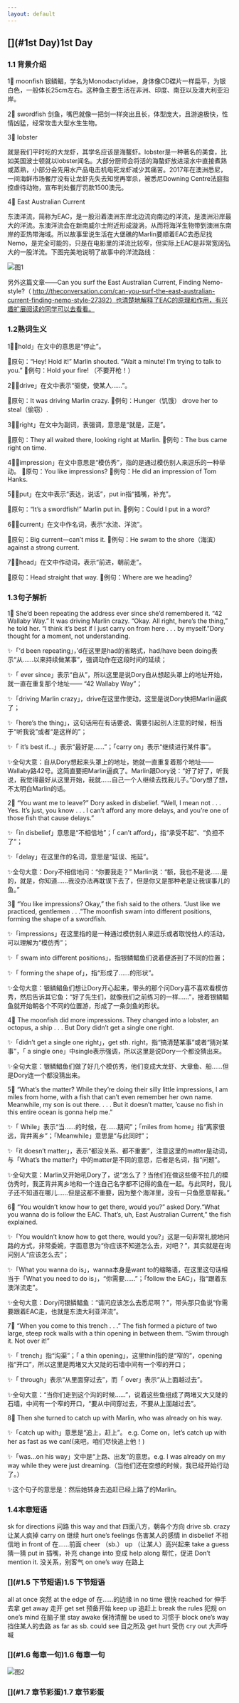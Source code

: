 ```yaml
---
layout: default
---
```


## [](#1st Day)1st Day

### [](#1.1背景介绍)1.1 背景介绍
 
 1⃣️ moonfish
 银鳞鲳，学名为Monodactylidae，身体像CD碟片一样扁平，为银白色，一般体长25cm左右。这种鱼主要生活在非洲、印度、南亚以及澳大利亚沿岸。
 
 2⃣️ swordfish
 剑鱼，嘴巴就像一把剑一样突出且长，体型庞大，且游速极快，性情凶猛，经常攻击大型水生生物。
 
 3⃣️ lobster
 
 就是我们平时吃的大龙虾，其学名应该是海鳌虾。lobster是一种著名的美食，比如美国波士顿就以lobster闻名。大部分厨师会将活的海螯虾放进滚水中直接煮熟或蒸熟，小部分会先用水产品电击机电死龙虾减少其痛苦。2017年在澳洲悉尼，一间海鲜市场餐厅没有让龙虾先失去知觉再宰杀，被悉尼Downing Centre法庭指控虐待动物，宣布判处餐厅罚款1500澳元。
 
 4⃣️ East Australian Current
 
 东澳洋流，简称为EAC，是一股沿着澳洲东岸北边流向南边的洋流，是澳洲沿岸最大的洋流。东澳洋流会在新南威尔士附近形成漩涡，从而将海洋生物带到澳洲东南岸的亚热带海域。所以故事里说生活在大堡礁的Marlin要顺着EAC去悉尼找Nemo，是完全可能的，只是在电影里的洋流比较窄，但实际上EAC是非常宽阔弘大的一股洋流。下图完美地说明了故事中的洋流路线：
 
 ![图1](nemo_part11_note/41731542715370_.pic_hd.jpg  "图1")
 
 另外这篇文章——Can you surf the East Australian Current, Finding Nemo-style?（ http://theconversation.com/can-you-surf-the-east-australian-current-finding-nemo-style-27392）也清楚地解释了EAC的原理和作用，有兴趣扩展阅读的同学可以去看看。
 
### [](#1.2熟词生义)1.2熟词生义

1⃣️「hold」在文中的意思是“停止”。

🌟原句：“Hey! Hold it!” Marlin shouted. “Wait a minute! I’m trying to talk to you.”
🌟例句：Hold your fire! （不要开枪！）

2⃣️「drive」在文中表示“驱使，使某人……”。

🌟原句：It was driving Marlin crazy.
🌟例句：Hunger（饥饿） drove her to steal（偷窃）.

3⃣️「right」在文中为副词，表强调，意思是“就是，正是”。

🌟原句：They all waited there, looking right at Marlin.
🌟例句：The bus came right on time.

4⃣️「impression」在文中意思是“模仿秀”，指的是通过模仿别人来逗乐的一种举动。
🌟原句：You like impressions?
🌟例句：He did an impression of Tom Hanks.

5⃣️「put」在文中表示“表达，说话”，put in指“插嘴，补充”。

🌟原句：“It’s a swordfish!” Marlin put in.
🌟例句：Could I put in a word?

6⃣️「current」在文中作名词，表示“水流、洋流”。

🌟原句：Big current—can’t miss it.
🌟例句：He swam to the shore（海滨） against a strong current.

7⃣️「head」在文中作动词，表示“前进，朝前走”。

🌟原句：Head straight that way.
🌟例句：Where are we heading?



### [](#1.3句子解析)1.3句子解析

1⃣️ She’d been repeating the address ever since she’d remembered it. “42 Wallaby Way.” It was driving Marlin crazy. “Okay. All right, here’s the thing,” he told her. “I think it’s best if I just carry on from here . . . by myself.”Dory thought for a moment, not understanding.

✨「’d been repeating」，’d在这里是had的省略式，had/have been doing表示“从……以来持续做某事”，强调动作在这段时间的延续；

✨「 ever since」表示“自从”，所以这里是说Dory自从想起头罩上的地址开始，就一直在重复那个地址—— “42 Wallaby Way”；

✨「driving Marlin crazy」，drive在这里作使动，这里是说Dory快把Marlin逼疯了；

✨「here’s the thing」，这句话用在有话要说、需要引起别人注意的时候，相当于“听我说”或者“是这样的”；

✨「 it’s best if…」表示“最好是……”；「carry on」表示“继续进行某件事”。

✨全句大意：自从Dory想起来头罩上的地址，她就一直重复着那个地址—— Wallaby路42号。这简直要把Marlin逼疯了。Marlin跟Dory说：“好了好了，听我说，我觉得最好从这里开始，我就……自己一个人继续去找我儿子。”Dory想了想，不太明白Marlin的话。

2⃣️ “You want me to leave?” Dory asked in disbelief. “Well, I mean not . . . Yes. It’s just, you know . . . I can’t afford any more delays, and you’re one of those fish that cause delays.”

✨「in disbelief」意思是“不相信地”；「 can’t afford」，指“承受不起”、“负担不了”；

✨「delay」在这里作的名词，意思是“延误、拖延”。

✨全句大意：Dory不相信地问：“你要我走？” Marlin说：“额，我也不是说……是的，就是，你知道……我没办法再耽误下去了，但是你又是那种老是让我误事儿的鱼。”

3⃣️ “You like impressions? Okay,” the fish said to the others. “Just like we practiced, gentlemen . . .”The moonfish swam into different positions, forming the shape of a swordfish.

✨「impressions」在这里指的是一种通过模仿别人来逗乐或者取悦他人的活动，可以理解为“模仿秀”；

✨「 swam into different positions」，指银鳞鲳鱼们说着便游到了不同的位置；

✨「 forming the shape of」，指“形成了……的形状”。

✨全句大意：银鳞鲳鱼们想让Dory开心起来，带头的那个问Dory喜不喜欢看模仿秀，然后告诉其它鱼：“好了先生们，就像我们之前练习的一样……”，接着银鳞鲳鱼就开始朝各个不同的位置游，形成了一条剑鱼的形状。

4⃣️ The moonfish did more impressions. They changed into a lobster, an octopus, a ship . . . But Dory didn’t get a single one right.

✨「didn’t get a single one right」，get sth. right，指“搞清楚某事”或者“猜对某事”，「 a single one」中single表示强调，所以这里是说Dory一个都没猜出来。

✨全句大意：银鳞鲳鱼们做了好几个模仿秀，他们变成大龙虾、大章鱼、船……但是Dory连一个都没猜出来。

5⃣️ “What’s the matter? While they’re doing their silly little impressions, I am miles from home, with a fish that can’t even remember her own name. Meanwhile, my son is out there. . . . But it doesn’t matter, ’cause no fish in this entire ocean is gonna help me.”

✨「 While」表示“当……的时候，在……期间”；「miles from home」指“离家很远，背井离乡”；「Meanwhile」意思是“与此同时”；

✨「it doesn’t matter」，表示“都没关系、都不重要”，注意这里的matter是动词，与「What’s the matter?」中的matter是不同的意思，后者是名词，指“问题”。

✨全句大意：Marlin又开始吼Dory了，说“怎么了？当他们在做这些傻不拉几的模仿秀时，我正背井离乡地和一个连自己名字都不记得的鱼在一起。与此同时，我儿子还不知道在哪儿……但是这都不重要，因为整个海洋里，没有一只鱼愿意帮我。”

6⃣️ “You wouldn’t know how to get there, would you?” asked Dory.“What you wanna do is follow the EAC. That’s, uh, East Australian Current,” the fish explained.

✨「You wouldn’t know how to get there, would you?」这是一句非常礼貌地问路的方式，非常委婉，字面意思为“你应该不知道怎么去，对吧？”，其实就是在询问别人“应该怎么去”；

✨「What you wanna do is」，wanna本身是want to的缩略语，在这里这句话相当于「What you need to do is」，“你需要……”；「follow the EAC」，指“跟着东澳洋流走”。

✨全句大意：Dory问银鳞鲳鱼：“请问应该怎么去悉尼啊？”，带头那只鱼说“你需要跟着EAC走，也就是东澳大利亚洋流”。

7⃣️ “When you come to this trench . . .” The fish formed a picture of two large, steep rock walls with a thin opening in between them. “Swim through it. Not over it!”

✨「 trench」指“沟渠”；「 a thin opening」，这里thin指的是“窄的”，opening指“开口”，所以这里是两堵又大又陡的石墙中间有一个窄的开口；

✨「 through」表示“从里面穿过去”，而「 over」表示“从上面越过去”。

✨全句大意：“当你们走到这个沟的时候……”，说着这些鱼组成了两堵又大又陡的石墙，中间有一个窄的开口，“要从中间穿过去，不要从上面越过去”。

8⃣️ Then she turned to catch up with Marlin, who was already on his way.

✨「catch up with」意思是“追上，赶上”。 e.g. Come on，let’s catch up with her as fast as we can!(来吧，咱们尽快追上他！)

✨「was…on his way」文中是“上路、出发”的意思。e.g. I was already on my way while they were just dreaming.（当他们还在空想的时候，我已经开始行动了。）

✨这个句子的意思是：然后她转身去追赶已经上路了的Marlin。



### [](#1.4本章短语)1.4本章短语

sk for directions 问路
this way and that 四面八方，朝各个方向
drive sb. crazy 让某人疯掉
carry on 继续
hurt one’s feelings 伤害某人的感情
in disbelief 不相信地
in front of 在……前面
cheer （sb.） up （让某人）高兴起来
take a guess 猜一猜
put in 插嘴，补充
change into 变成
help along 帮忙，促进
Don’t mention it. 没关系，别客气
on one’s way 在路上

### [](#1.5 下节短语)1.5 下节短语

all at once 突然
at the edge of 在……的边缘
in no time 很快
reached for 伸手去拿
get away 走开
get set 预备开始
keep up 追赶上
break the rules 犯规
on one’s mind 在脑子里
stay awake 保持清醒
be used to 习惯于
block one’s way 挡住某人的去路
as far as sb. could see 目之所及
get hurt 受伤
cry out 大声呼喊

### [](#1.6 每章一句)1.6 每章一句

![图2](nemo_part11_note/42071542716140_.pic_hd.jpg  "图2")

### [](#1.7 章节彩蛋)1.7 章节彩蛋





